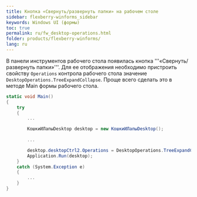 ```yaml
---
title: Кнопка «Свернуть/развернуть папки» на рабочем столе
sidebar: flexberry-winforms_sidebar
keywords: Windows UI (формы)
toc: true
permalink: ru/fw_desktop-operations.html
folder: products/flexberry-winforms/
lang: ru
---
```


В панели инструментов рабочего стола появилась кнопка '''«Свернуть/развернуть папки»'''. Для ее отображения необходимо пристроить свойству `Operations` контрола рабочего стола значение `DesktopOperations.TreeExpandCollapse`. Проще всего сделать это в методе Main формы рабочего стола.

```cs
static void Main()
{
    try
    {
		...

        КошкиИЛапыDesktop desktop = new КошкиИЛапыDesktop();
		
		...  

        desktop.desktopCtrl2.Operations = DesktopOperations.TreeExpandCollapse;
        Application.Run(desktop);
    }
    catch (System.Exception e)
    {
		...
    }
}
```